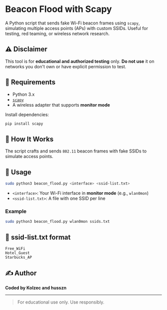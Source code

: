 # Beacon Flood with Scapy

A Python script that sends fake Wi-Fi beacon frames using `scapy`, simulating multiple access points (APs) with custom SSIDs. Useful for testing, red teaming, or wireless network research.

## ⚠️ Disclaimer
This tool is for **educational and authorized testing** only. **Do not use** it on networks you don't own or have explicit permission to test.

## 🐍 Requirements
- Python 3.x  
- [`scapy`](https://pypi.org/project/scapy/)  
- A wireless adapter that supports **monitor mode**

Install dependencies:

```bash
pip install scapy
```

## 🧠 How It Works
The script crafts and sends `802.11` beacon frames with fake SSIDs to simulate access points.

## 🚀 Usage

```bash
sudo python3 beacon_flood.py <interface> <ssid-list.txt>
```

- `<interface>`: Your Wi-Fi interface in **monitor mode** (e.g., `wlan0mon`)
- `<ssid-list.txt>`: A file with one SSID per line

### Example

```bash
sudo python3 beacon_flood.py wlan0mon ssids.txt
```

## 📝 ssid-list.txt format

```
Free_WiFi
Hotel_Guest
Starbucks_AP
```

## ✍️ Author
**Coded by Kolzec and husszn**

---
> For educational use only. Use responsibly.
